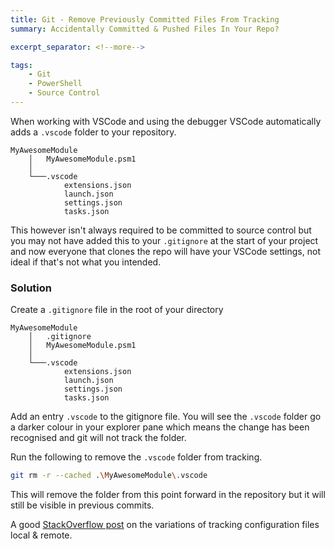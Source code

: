 ```yaml
---
title: Git - Remove Previously Committed Files From Tracking
summary: Accidentally Committed & Pushed Files In Your Repo?

excerpt_separator: <!--more-->

tags:
    - Git
    - PowerShell
    - Source Control
---
```


When working with VSCode and using the debugger VSCode automatically adds a `.vscode` folder to your repository.

```
MyAwesomeModule
    │   MyAwesomeModule.psm1
    │
    └───.vscode
            extensions.json
            launch.json
            settings.json
            tasks.json
```

<!--more-->

This however isn't always required to be committed to source control but you may not have added this to your `.gitignore` at the start of your project and now everyone that clones the repo will have your VSCode settings, not ideal if that's not what you intended.

### Solution

Create a `.gitignore` file in the root of your directory

```
MyAwesomeModule
    │   .gitignore
    │   MyAwesomeModule.psm1
    │
    └───.vscode
            extensions.json
            launch.json
            settings.json
            tasks.json
```

Add an entry `.vscode` to the gitignore file. You will see the `.vscode` folder go a darker colour in your explorer pane which means the change has been recognised and git will not track the folder.

Run the following to remove the `.vscode` folder from tracking.

```bash
git rm -r --cached .\MyAwesomeModule\.vscode
```

This will remove the folder from this point forward in the repository but it will still be visible in previous commits.

A good [StackOverflow post](https://stackoverflow.com/a/40272289/12040634) on the variations of tracking configuration files local & remote.
